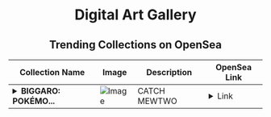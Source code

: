 <div align="center">

# Digital Art Gallery

## Trending Collections on OpenSea

| Collection Name                       | Image                                                                                     | Description                       | OpenSea Link                                                                                          |
|---------------------------------------|-------------------------------------------------------------------------------------------|-----------------------------------|--------------------------------------------------------------------------------------------------------|
| **<details><summary>BIGGARO: POKÉMO...</summary>BIGGARO: POKÉMON</details>** | ![Image](https://i.seadn.io/s/raw/files/a58d1be6cffca147be5d1d994363d3ee.webp?w=500&auto=format?w=200&auto=format) | CATCH MEWTWO | <details><summary>Link</summary>[BIGGARO: POKÉMON](https://opensea.io/collection/biggaro-pokemon-34)</details> |

</div>